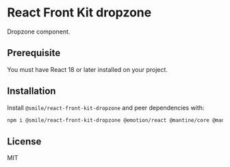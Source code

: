 # React Front Kit dropzone

Dropzone component.

## Prerequisite

You must have React 18 or later installed on your project.

## Installation

Install `@smile/react-front-kit-dropzone` and peer dependencies with:

```bash
npm i @smile/react-front-kit-dropzone @emotion/react @mantine/core @mantine/hooks @mantine/styles @mantine/dropzone @phosphor-icons/react
```

## License

MIT
